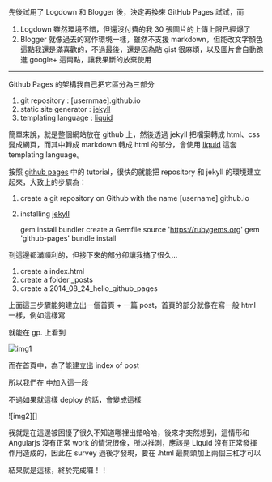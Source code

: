  
先後試用了 Logdown 和 Blogger 後，決定再換來 GitHub Pages 試試，而

1. Logdown 雖然環境不錯，但還沒付費的我 30 張圖片的上傳上限已經爆了
1. Blogger 就像過去的寫作環境一樣，雖然不支援 markdown，但能改文字顏色這點我還是滿喜歡的，不過最後，還是因為貼 gist 很麻煩，以及圖片會自動跑進 google+ 這兩點，讓我果斷的放棄使用

---

Github Pages 的架構我自己把它區分為三部分

1. git repository			: [usernmae].github.io
1. static site generator 	: [jekyll][]
1. templating language		: [liquid][]

簡單來說，就是整個網站放在 github 上，然後透過 jekyll 把檔案轉成 html、css 變成網頁，而其中轉成 markdown 轉成 html 的部分，會使用 [liquid][] 這套 templating language。

按照 [github pages][] 中的 tutorial，很快的就能把 repository 和 jekyll 的環境建立起來，大致上的步驟為：

1. create a git repository on Github with the name [username].github.io
1. installing [jekyll][]

	gem install bundler
	create a Gemfile
		source 'https://rubygems.org'
		gem 'github-pages'
	bundle install

到這邊都滿順利的，但接下來的部分卻讓我搞了很久...

1. create a index.html
2. create a folder _posts
3. create a 2014_08_24_hello_github_pages

上面這三步驟能夠建立出一個首頁 + 一篇 post，首頁的部分就像在寫一般 html 一樣，例如這樣寫

<script src="https://gist.github.com/hiiamyes/ccd5b41ddde5b7be8b91.js?file=index_hello.html"></script>

就能在 gp. 上看到

![img1]({{site.url}}/img/2014-08-24/1.png)

而在首頁中，為了能建立出 index of post 

所以我們在 <body> 中加入這一段

<script src="https://gist.github.com/hiiamyes/ccd5b41ddde5b7be8b91.js?file=index_wrong.html"></script>

不過如果就這樣 deploy 的話，會變成這樣

![img2][]

我就是在這邊被困擾了很久不知道哪裡出錯哈哈，後來才突然想到，這情形和 Angularjs 沒有正常 work 的情況很像，所以推測，應該是 Liquid 沒有正常發揮作用造成的，因此在 survey 過後才發現，要在 .html 最開頭加上兩個三杠才可以

<script src="https://gist.github.com/hiiamyes/ccd5b41ddde5b7be8b91.js?file=index.html"></script>

結果就是這樣，終於完成囉！！



<!-- [img1]: {{site.url}}/img/2014-08-24/1.png "haha" -->
<!-- [img2]: {{site.url}}/img/2014-08-24/2.png "haha" -->


[github pages]: https://pages.github.com/ "Github Pages"
[jekyll]: http://jekyllrb.com/ "Jekyll"
[liquid]: http://docs.shopify.com/themes/liquid-documentation/basics "Liquid"
[creating pages]: https://help.github.com/articles/creating-pages-with-the-automatic-generator "Creating Pages"




